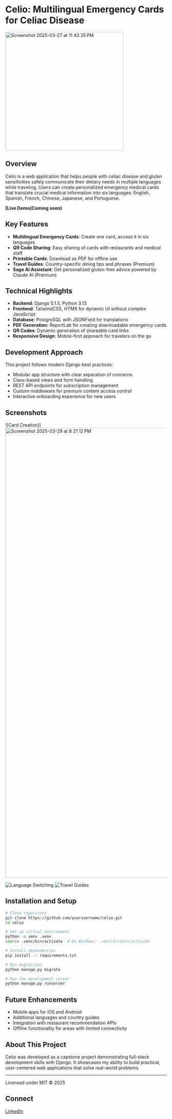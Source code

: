 
# Celio: Multilingual Emergency Cards for Celiac Disease


<img width="369" alt="Screenshot 2025-03-27 at 11 43 25 PM" src="https://github.com/user-attachments/assets/18abc19a-7b71-4b2e-a7f9-6f9ade307148" />



## Overview

Celio is a web application that helps people with celiac disease and gluten sensitivities safely communicate their dietary needs in multiple languages while traveling. Users can create personalized emergency medical cards that translate crucial medical information into six languages: English, Spanish, French, Chinese, Japanese, and Portuguese.

**[Live Demo(Coming soon)**

## Key Features

- **Multilingual Emergency Cards**: Create one card, access it in six languages
- **QR Code Sharing**: Easy sharing of cards with restaurants and medical staff
- **Printable Cards**: Download as PDF for offline use
- **Travel Guides**: Country-specific dining tips and phrases (Premium)
- **Sage AI Assistant**: Get personalized gluten-free advice powered by Claude AI (Premium)

## Technical Highlights

- **Backend**: Django 5.1.5, Python 3.13
- **Frontend**: TailwindCSS, HTMX for dynamic UI without complex JavaScript
- **Database**: PostgreSQL with JSONField for translations
- **PDF Generation**: ReportLab for creating downloadable emergency cards
- **QR Codes**: Dynamic generation of shareable card links
- **Responsive Design**: Mobile-first approach for travelers on the go

## Development Approach

This project follows modern Django best practices:

- Modular app structure with clear separation of concerns
- Class-based views and form handling
- REST API endpoints for subscription management
- Custom middleware for premium content access control
- Interactive onboarding experience for new users

## Screenshots

![Card Creation](<img width="1401" alt="Screenshot 2025-03-29 at 8 21 12 PM" src="https://github.com/user-attachments/assets/353dd83d-8f9b-4cb7-b364-2280534b9403" />
 
![Language Switching](path/to/screenshot2.png)
![Travel Guides](path/to/screenshot3.png)

## Installation and Setup

```bash
# Clone repository
git clone https://github.com/yourusername/celio.git
cd celio

# Set up virtual environment
python -m venv .venv
source .venv/bin/activate  # On Windows: .venv\Scripts\activate

# Install dependencies
pip install -r requirements.txt

# Run migrations
python manage.py migrate

# Run the development server
python manage.py runserver
```

## Future Enhancements

- Mobile apps for iOS and Android
- Additional languages and country guides
- Integration with restaurant recommendation APIs
- Offline functionality for areas with limited connectivity

## About This Project

Celio was developed as a capstone project demonstrating full-stack development skills with Django. It showcases my ability to build practical, user-centered web applications that solve real-world problems.

---


Licensed under MIT © 2025

## Connect
[LinkedIn](https://linkedin.com/in/raphealsuber/) 
